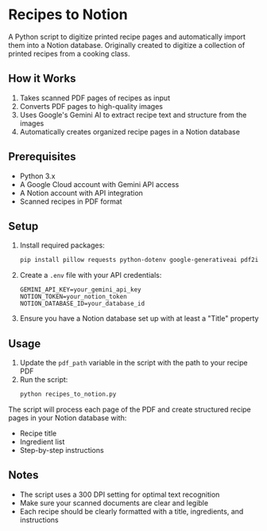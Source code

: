 # Recipes to Notion

A Python script to digitize printed recipe pages and automatically import them into a Notion database. Originally created to digitize a collection of printed recipes from a cooking class.

## How it Works

1. Takes scanned PDF pages of recipes as input
2. Converts PDF pages to high-quality images
3. Uses Google's Gemini AI to extract recipe text and structure from the images
4. Automatically creates organized recipe pages in a Notion database

## Prerequisites

- Python 3.x
- A Google Cloud account with Gemini API access
- A Notion account with API integration
- Scanned recipes in PDF format

## Setup

1. Install required packages:
   ```bash
   pip install pillow requests python-dotenv google-generativeai pdf2image
   ```

2. Create a `.env` file with your API credentials:
   ```
   GEMINI_API_KEY=your_gemini_api_key
   NOTION_TOKEN=your_notion_token
   NOTION_DATABASE_ID=your_database_id
   ```

3. Ensure you have a Notion database set up with at least a "Title" property

## Usage

1. Update the `pdf_path` variable in the script with the path to your recipe PDF
2. Run the script:
   ```bash
   python recipes_to_notion.py
   ```

The script will process each page of the PDF and create structured recipe pages in your Notion database with:
- Recipe title
- Ingredient list
- Step-by-step instructions

## Notes

- The script uses a 300 DPI setting for optimal text recognition
- Make sure your scanned documents are clear and legible
- Each recipe should be clearly formatted with a title, ingredients, and instructions
